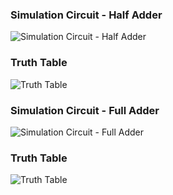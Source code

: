### Simulation Circuit - Half Adder

![ Simulation Circuit - Half Adder ](/srmeeevlab_logic_gates/PSOC/1_Development_of_voltage_controllers_for_SMIB_system_1/assets/images/exp3_a.png)

### Truth Table

![ Truth Table ](/srmeeevlab_logic_gates/PSOC/1_Development_of_voltage_controllers_for_SMIB_system_1/assets/images/exp3_b.png)

### Simulation Circuit - Full Adder

![ Simulation Circuit - Full Adder ](/srmeeevlab_logic_gates/PSOC/1_Development_of_voltage_controllers_for_SMIB_system_1/assets/images/exp3_c.png)

### Truth Table

![ Truth Table ](/srmeeevlab_logic_gates/PSOC/1_Development_of_voltage_controllers_for_SMIB_system_1/assets/images/exp3_d.png)
